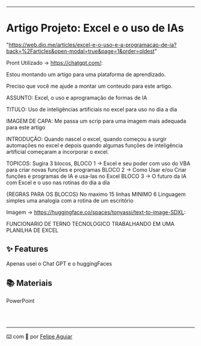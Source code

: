 <p align="center">
    
</p>



-------

<p align="center">
  
</p>

# Artigo Projeto: Excel e o uso de IAs


"https://web.dio.me/articles/excel-e-o-uso-e-a-programacao-de-ia?back=%2Farticles&open-modal=true&page=1&order=oldest"


Pront Utilizado -> https://chatgpt.com/:

Estou montando um artigo para uma plataforma de aprendizado.

Preciso que você me ajude a montar um conteudo para este artigo.

ASSUNTO: Excel, o uso e aprogramação de formas de IA

TITULO: Uso de inteligências artificiais no excel para uso no dia a dia

IMAGEM DE CAPA: Me passa um scrip para uma imagem mais adequada para este artigo

INTRODUÇÃO: Quando nascel o excel, quando começou a surgir automações no excel e depois quando algumas funções de inteligência artificial começaram a incorporar o excel.

TOPICOS: Sugira 3 blocos,
BLOCO 1 -> Excel e seu poder com uso do VBA para criar novas funções e programas
BLOCO 2 -> Como Usar e/ou Criar funções e programas de IA e usa-las no Excel
BLOCO 3 -> O futuro da IA com Excel e o uso nas rotinas do dia a dia

{REGRAS PARA OS BLOCOS} 
       No maximo 15 linhas MINIMO 6
        Linguagem simples
        uma analogia com a rotina de um escritório 





Imagem -> https://huggingface.co/spaces/tonyassi/text-to-image-SDXL: 

FUNCIONARIO DE TERNO TECNOLOGICO TRABALHANDO EM UMA PLANILHA DE EXCEL



## ✨ Features

Apenas usei o Chat GPT e o huggingFaces

## 📚 Materiais

PowerPoint


</p>
<br/><br/>
<p>

---

⌨️ com 💜 por [Felipe Aguiar](https://github.com/felipeAguiarCode)
